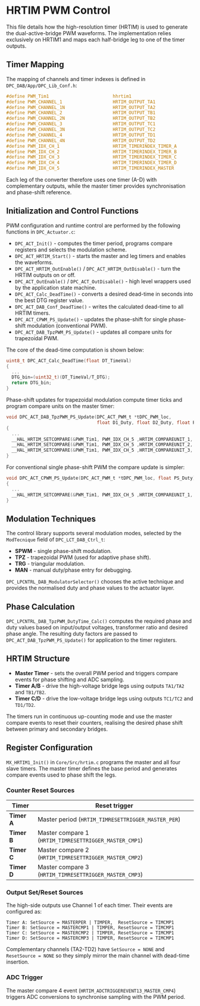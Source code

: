 # HRTIM PWM Control

This file details how the high-resolution timer (HRTIM) is used to generate the dual-active-bridge PWM waveforms. The implementation relies exclusively on HRTIM1 and maps each half-bridge leg to one of the timer outputs.

## Timer Mapping

The mapping of channels and timer indexes is defined in `DPC_DAB/App/DPC_Lib_Conf.h`:

```c
#define PWM_Tim1                        hhrtim1
#define PWM_CHANNEL_1                   HRTIM_OUTPUT_TA1
#define PWM_CHANNEL_1N                  HRTIM_OUTPUT_TA2
#define PWM_CHANNEL_2                   HRTIM_OUTPUT_TB1
#define PWM_CHANNEL_2N                  HRTIM_OUTPUT_TB2
#define PWM_CHANNEL_3                   HRTIM_OUTPUT_TC1
#define PWM_CHANNEL_3N                  HRTIM_OUTPUT_TC2
#define PWM_CHANNEL_4                   HRTIM_OUTPUT_TD1
#define PWM_CHANNEL_4N                  HRTIM_OUTPUT_TD2
#define PWM_IDX_CH_1                    HRTIM_TIMERINDEX_TIMER_A
#define PWM_IDX_CH_2                    HRTIM_TIMERINDEX_TIMER_B
#define PWM_IDX_CH_3                    HRTIM_TIMERINDEX_TIMER_C
#define PWM_IDX_CH_4                    HRTIM_TIMERINDEX_TIMER_D
#define PWM_IDX_CH_5                    HRTIM_TIMERINDEX_MASTER
```

Each leg of the converter therefore uses one timer (A-D) with complementary outputs, while the master timer provides synchronisation and phase-shift reference.

## Initialization and Control Functions

PWM configuration and runtime control are performed by the following functions in `DPC_Actuator.c`:

- `DPC_ACT_Init()` - computes the timer period, programs compare registers and selects the modulation scheme.
- `DPC_ACT_HRTIM_Start()` - starts the master and leg timers and enables the waveforms.
- `DPC_ACT_HRTIM_OutEnable()` / `DPC_ACT_HRTIM_OutDisable()` - turn the HRTIM outputs on or off.
- `DPC_ACT_OutEnable()` / `DPC_ACT_OutDisable()` - high level wrappers used by the application state machine.
- `DPC_ACT_Calc_DeadTime()` - converts a desired dead-time in seconds into the best DTG register value.
- `DPC_ACT_DAB_Conf_DeadTime()` - writes the calculated dead-time to all HRTIM timers.
- `DPC_ACT_CPWM_PS_Update()` - updates the phase-shift for single phase-shift modulation (conventional PWM).
- `DPC_ACT_DAB_TpzPWM_PS_Update()` - updates all compare units for trapezoidal PWM.

The core of the dead-time computation is shown below:

```c
uint8_t DPC_ACT_Calc_DeadTime(float DT_TimeVal)
{
  ...
  DTG_bin=(uint32_t)(DT_TimeVal/T_DTG);
  return DTG_bin;
}
```

Phase-shift updates for trapezoidal modulation compute timer ticks and program compare units on the master timer:

```c
void DPC_ACT_DAB_TpzPWM_PS_Update(DPC_ACT_PWM_t *tDPC_PWM_loc,
                                  float D1_Duty, float D2_Duty, float PS_Duty)
{
  ...
  __HAL_HRTIM_SETCOMPARE(&PWM_Tim1, PWM_IDX_CH_5 ,HRTIM_COMPAREUNIT_1, (uint32_t)(HB2_Timer_Tick));
  __HAL_HRTIM_SETCOMPARE(&PWM_Tim1, PWM_IDX_CH_5 ,HRTIM_COMPAREUNIT_2, (uint32_t)(HB3_Timer_Tick));
  __HAL_HRTIM_SETCOMPARE(&PWM_Tim1, PWM_IDX_CH_5 ,HRTIM_COMPAREUNIT_3, (uint32_t)(HB4_Timer_Tick));
}
```

For conventional single phase-shift PWM the compare update is simpler:

```c
void DPC_ACT_CPWM_PS_Update(DPC_ACT_PWM_t *tDPC_PWM_loc, float PS_Duty)
{
  ...
  __HAL_HRTIM_SETCOMPARE(&PWM_Tim1, PWM_IDX_CH_5 ,HRTIM_COMPAREUNIT_1, (uint32_t)(PS_Timer_Tick));
}
```

## Modulation Techniques

The control library supports several modulation modes, selected by the `ModTecnique` field of `DPC_LCT_DAB_Ctrl_t`:

- **SPWM** - single phase-shift modulation.
- **TPZ** - trapezoidal PWM (used for adaptive phase shift).
- **TRG** - triangular modulation.
- **MAN** - manual duty/phase entry for debugging.

`DPC_LPCNTRL_DAB_ModulatorSelector()` chooses the active technique and provides the normalised duty and phase values to the actuator layer.

## Phase Calculation

`DPC_LPCNTRL_DAB_TpzPWM_DutyTime_Calc()` computes the required phase and duty values based on input/output voltages, transformer ratio and desired phase angle. The resulting duty factors are passed to `DPC_ACT_DAB_TpzPWM_PS_Update()` for application to the timer registers.

## HRTIM Structure

- **Master Timer** - sets the overall PWM period and triggers compare events for phase shifting and ADC sampling.
- **Timer A/B** - drive the high-voltage bridge legs using outputs `TA1/TA2` and `TB1/TB2`.
- **Timer C/D** - drive the low-voltage bridge legs using outputs `TC1/TC2` and `TD1/TD2`.

The timers run in continuous up-counting mode and use the master compare events to reset their counters, realising the desired phase shift between primary and secondary bridges.


## Register Configuration

`MX_HRTIM1_Init()` in `Core/Src/hrtim.c` programs the master and all four slave timers. The master timer defines the base period and generates compare events used to phase shift the legs.

### Counter Reset Sources

| Timer | Reset trigger |
|-------|---------------|
| **Timer A** | Master period (`HRTIM_TIMRESETTRIGGER_MASTER_PER`) |
| **Timer B** | Master compare 1 (`HRTIM_TIMRESETTRIGGER_MASTER_CMP1`) |
| **Timer C** | Master compare 2 (`HRTIM_TIMRESETTRIGGER_MASTER_CMP2`) |
| **Timer D** | Master compare 3 (`HRTIM_TIMRESETTRIGGER_MASTER_CMP3`) |

### Output Set/Reset Sources

The high-side outputs use Channel 1 of each timer. Their events are configured as:

```
Timer A: SetSource = MASTERPER | TIMPER,  ResetSource = TIMCMP1
Timer B: SetSource = MASTERCMP1 | TIMPER, ResetSource = TIMCMP1
Timer C: SetSource = MASTERCMP2 | TIMPER, ResetSource = TIMCMP1
Timer D: SetSource = MASTERCMP3 | TIMPER, ResetSource = TIMCMP1
```

Complementary channels (TA2-TD2) have `SetSource = NONE` and `ResetSource = NONE` so they simply mirror the main channel with dead-time insertion.

### ADC Trigger

The master compare 4 event (`HRTIM_ADCTRIGGEREVENT13_MASTER_CMP4`) triggers ADC conversions to synchronise sampling with the PWM period.

